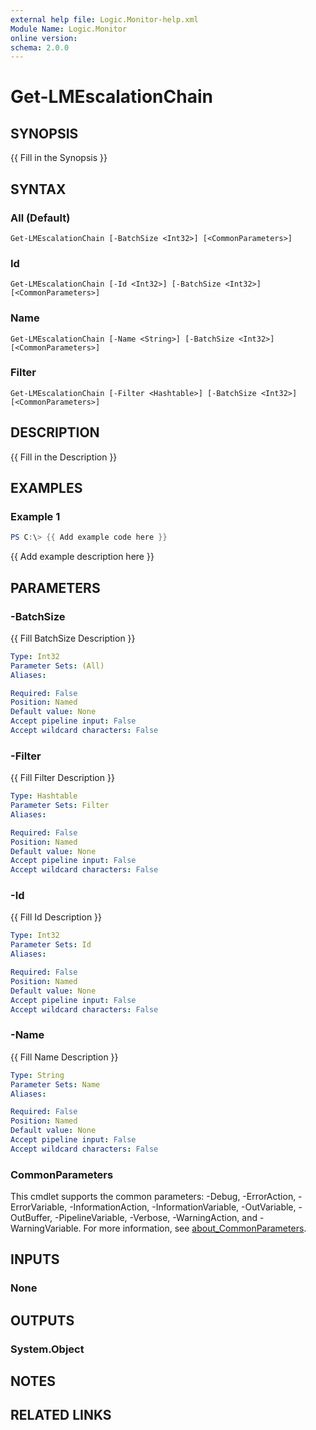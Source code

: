 ```yaml
---
external help file: Logic.Monitor-help.xml
Module Name: Logic.Monitor
online version:
schema: 2.0.0
---
```


# Get-LMEscalationChain

## SYNOPSIS
{{ Fill in the Synopsis }}

## SYNTAX

### All (Default)
```
Get-LMEscalationChain [-BatchSize <Int32>] [<CommonParameters>]
```

### Id
```
Get-LMEscalationChain [-Id <Int32>] [-BatchSize <Int32>] [<CommonParameters>]
```

### Name
```
Get-LMEscalationChain [-Name <String>] [-BatchSize <Int32>] [<CommonParameters>]
```

### Filter
```
Get-LMEscalationChain [-Filter <Hashtable>] [-BatchSize <Int32>] [<CommonParameters>]
```

## DESCRIPTION
{{ Fill in the Description }}

## EXAMPLES

### Example 1
```powershell
PS C:\> {{ Add example code here }}
```

{{ Add example description here }}

## PARAMETERS

### -BatchSize
{{ Fill BatchSize Description }}

```yaml
Type: Int32
Parameter Sets: (All)
Aliases:

Required: False
Position: Named
Default value: None
Accept pipeline input: False
Accept wildcard characters: False
```

### -Filter
{{ Fill Filter Description }}

```yaml
Type: Hashtable
Parameter Sets: Filter
Aliases:

Required: False
Position: Named
Default value: None
Accept pipeline input: False
Accept wildcard characters: False
```

### -Id
{{ Fill Id Description }}

```yaml
Type: Int32
Parameter Sets: Id
Aliases:

Required: False
Position: Named
Default value: None
Accept pipeline input: False
Accept wildcard characters: False
```

### -Name
{{ Fill Name Description }}

```yaml
Type: String
Parameter Sets: Name
Aliases:

Required: False
Position: Named
Default value: None
Accept pipeline input: False
Accept wildcard characters: False
```

### CommonParameters
This cmdlet supports the common parameters: -Debug, -ErrorAction, -ErrorVariable, -InformationAction, -InformationVariable, -OutVariable, -OutBuffer, -PipelineVariable, -Verbose, -WarningAction, and -WarningVariable. For more information, see [about_CommonParameters](http://go.microsoft.com/fwlink/?LinkID=113216).

## INPUTS

### None
## OUTPUTS

### System.Object
## NOTES

## RELATED LINKS
